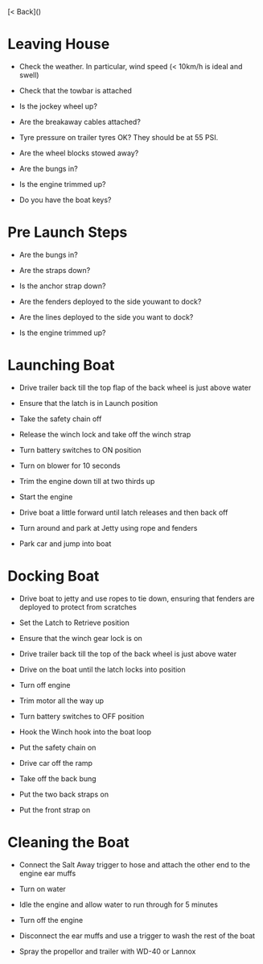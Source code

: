 [< Back](\)
# Leaving House

-   Check the weather. In particular, wind speed (< 10km/h is ideal and swell)

-   Check that the towbar is attached

-   Is the jockey wheel up?

-   Are the breakaway cables attached?

-   Tyre pressure on trailer tyres OK? They should be at 55 PSI.

-   Are the wheel blocks stowed away?

-   Are the bungs in?

-   Is the engine trimmed up?

-   Do you have the boat keys?

# Pre Launch Steps

-   Are the bungs in?

-   Are the straps down?

-   Is the anchor strap down?

-   Are the fenders deployed to the side youwant to dock?

-   Are the lines deployed to the side you want to dock?

-   Is the engine trimmed up?

# Launching Boat

-   Drive trailer back till the top flap of the back wheel is just above water

-   Ensure that the latch is in Launch position

-   Take the safety chain off

-   Release the winch lock and take off the winch strap

-   Turn battery switches to ON position

-   Turn on blower for 10 seconds

-   Trim the engine down till at two thirds up

-   Start the engine

-   Drive boat a little forward until latch releases and then back off

-   Turn around and park at Jetty using rope and fenders

-   Park car and jump into boat

# Docking Boat

-   Drive boat to jetty and use ropes to tie down, ensuring that fenders are deployed to protect from scratches

-   Set the Latch to Retrieve position

-   Ensure that the winch gear lock is on

-   Drive trailer back till the top of the back wheel is just above water

-   Drive on the boat until the latch locks into position

-   Turn off engine

-   Trim motor all the way up

-   Turn battery switches to OFF position

-   Hook the Winch hook into the boat loop

-   Put the safety chain on

-   Drive car off the ramp

-   Take off the back bung

-   Put the two back straps on

-   Put the front strap on

# Cleaning the Boat

-   Connect the Salt Away trigger to hose and attach the other end to the engine ear muffs

-   Turn on water

-   Idle the engine and allow water to run through for 5 minutes

-   Turn off the engine

-   Disconnect the ear muffs and use a trigger to wash the rest of the boat

-   Spray the propellor and trailer with WD-40 or Lannox